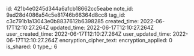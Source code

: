 id: 421b4e0245d344a6a1cb18662cc5eabe
note_id: 9ad28d4086a54c5e81746b66364d8cc8
tag_id: c3c791b1a13043e0b8837612b6398285
created_time: 2022-06-17T12:10:27.264Z
updated_time: 2022-06-17T12:10:27.264Z
user_created_time: 2022-06-17T12:10:27.264Z
user_updated_time: 2022-06-17T12:10:27.264Z
encryption_cipher_text: 
encryption_applied: 0
is_shared: 0
type_: 6